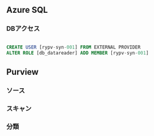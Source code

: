 ## Azure SQL

### DBアクセス
```sql

CREATE USER [rypv-syn-001] FROM EXTERNAL PROVIDER
ALTER ROLE [db_datareader] ADD MEMBER [rypv-syn-001] 

```

## Purview

### ソース

### スキャン

### 分類

